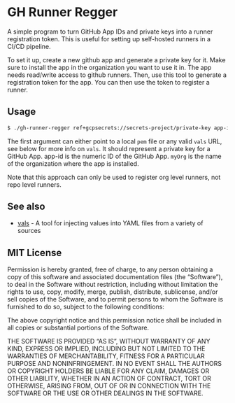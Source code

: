 # GH Runner Regger

A simple program to turn GitHub App IDs and private keys into a runner registration token. This is useful for setting up self-hosted runners in a CI/CD pipeline.

To set it up, create a new github app and generate a private key for it. Make sure to install the app in the organization you want to use it in.
The app needs read/write access to github runners. Then, use this tool to generate a registration token for the app.
You can then use the token to register a runner.

## Usage

````bash
$ ./gh-runner-regger ref+gcpsecrets://secrets-project/private-key app-id myOrg
````

The first argument can either point to a local `pem` file or any valid `vals` URL, see below for more info on `vals`.
It should represent a private key for a GitHub App. app-id is the numeric ID of the GitHub App. `myOrg` is the name of the organization where
the app is installed.

Note that this approach can only be used to register org level runners, not repo level runners.

## See also

- [vals](https://GitHub.com/helmfile/vals) - A tool for injecting values into YAML files from a variety of sources

## MIT License

Permission is hereby granted, free of charge, to any person obtaining a copy of this software and associated documentation files (the “Software”), to deal in the Software without restriction, including without limitation the rights to use, copy, modify, merge, publish, distribute, sublicense, and/or sell copies of the Software, and to permit persons to whom the Software is furnished to do so, subject to the following conditions:

The above copyright notice and this permission notice shall be included in all copies or substantial portions of the Software.

THE SOFTWARE IS PROVIDED “AS IS”, WITHOUT WARRANTY OF ANY KIND, EXPRESS OR IMPLIED, INCLUDING BUT NOT LIMITED TO THE WARRANTIES OF MERCHANTABILITY, FITNESS FOR A PARTICULAR PURPOSE AND NONINFRINGEMENT. IN NO EVENT SHALL THE AUTHORS OR COPYRIGHT HOLDERS BE LIABLE FOR ANY CLAIM, DAMAGES OR OTHER LIABILITY, WHETHER IN AN ACTION OF CONTRACT, TORT OR OTHERWISE, ARISING FROM, OUT OF OR IN CONNECTION WITH THE SOFTWARE OR THE USE OR OTHER DEALINGS IN THE SOFTWARE.
